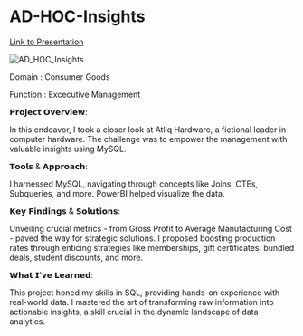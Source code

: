 # AD-HOC-Insights
[Link to Presentation](https://www.youtube.com/watch?v=cjtc7OFIUyE)

![AD_HOC_Insights](https://github.com/sivajetteboina/AD-HOC-Insights/assets/144469525/696db768-ccac-44e5-9794-12142fbffa90)

Domain : Consumer Goods

Function : Excecutive Management

𝗣𝗿𝗼𝗷𝗲𝗰𝘁 𝗢𝘃𝗲𝗿𝘃𝗶𝗲𝘄:

In this endeavor, I took a closer look at Atliq Hardware, a fictional leader in computer hardware. The challenge was to empower the management with valuable insights using MySQL.

𝗧𝗼𝗼𝗹𝘀 & 𝗔𝗽𝗽𝗿𝗼𝗮𝗰𝗵:

I harnessed MySQL, navigating through concepts like Joins, CTEs, Subqueries, and more. PowerBI helped visualize the data.

𝗞𝗲𝘆 𝗙𝗶𝗻𝗱𝗶𝗻𝗴𝘀 & 𝗦𝗼𝗹𝘂𝘁𝗶𝗼𝗻𝘀:

Unveiling crucial metrics - from Gross Profit to Average Manufacturing Cost - paved the way for strategic solutions. I proposed boosting production rates through enticing strategies like memberships, gift certificates, bundled deals, student discounts, and more.

𝗪𝗵𝗮𝘁 𝗜'𝘃𝗲 𝗟𝗲𝗮𝗿𝗻𝗲𝗱:

This project honed my skills in SQL, providing hands-on experience with real-world data. I mastered the art of transforming raw information into actionable insights, a skill crucial in the dynamic landscape of data analytics.
